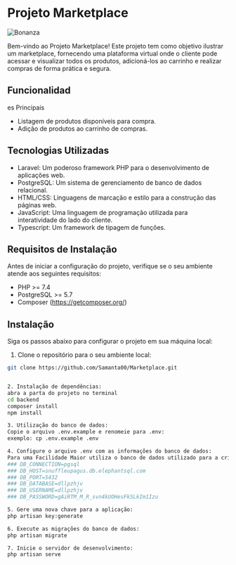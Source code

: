 # Projeto Marketplace

![Bonanza](https://github.com/Samanta00/Marketplace/assets/80990432/92681aa7-ecca-46d2-b858-7b8614a7b9a7)

Bem-vindo ao Projeto Marketplace! Este projeto tem como objetivo ilustrar um marketplace, fornecendo uma plataforma virtual onde o cliente pode acessar e visualizar todos os produtos, adicioná-los ao carrinho e realizar compras de forma prática e segura.

## Funcionalidad
es Principais

- Listagem de produtos disponíveis para compra.
- Adição de produtos ao carrinho de compras.

## Tecnologias Utilizadas

- Laravel: Um poderoso framework PHP para o desenvolvimento de aplicações web.
- PostgreSQL: Um sistema de gerenciamento de banco de dados relacional.
- HTML/CSS: Linguagens de marcação e estilo para a construção das páginas web.
- JavaScript: Uma linguagem de programação utilizada para interatividade do lado do cliente.
- Typescript: Um framework de tipagem de funções.

## Requisitos de Instalação

Antes de iniciar a configuração do projeto, verifique se o seu ambiente atende aos seguintes requisitos:

- PHP >= 7.4
- PostgreSQL >= 5.7
- Composer (https://getcomposer.org/)

## Instalação

Siga os passos abaixo para configurar o projeto em sua máquina local:

 1. Clone o repositório para o seu ambiente local:

   ```bash
   git clone https://github.com/Samanta00/Marketplace.git


 2. Instalação de dependências:
 abra a parta do projeto no terminal 
 cd backend
 composer install
 npm install

3. Utilização do banco de dados:
Copie o arquivo .env.example e renomeie para .env:
exemplo: cp .env.example .env

4. Configure o arquivo .env com as informações do banco de dados:
Para uma Facilidade Maior utiliza o banco de dados utilizado para a criação desse projeto
### DB_CONNECTION=pgsql
### DB_HOST=snuffleupagus.db.elephantsql.com
### DB_PORT=5432
### DB_DATABASE=dllpzhjv
### DB_USERNAME=dllpzhjv
### DB_PASSWORD=gAiRTM_M_R_svn4kUOHesFkSLkIm1Izu

5. Gere uma nova chave para a aplicação:
php artisan key:generate

6. Execute as migrações do banco de dados:
php artisan migrate

7. Inicie o servidor de desenvolvimento:
php artisan serve



